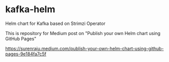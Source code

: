 # kafka-helm
Helm chart for Kafka based on Strimzi Operator

This is repository for Medium post on "Publish your own Helm chart using GitHub Pages"

https://surenraju.medium.com/publish-your-own-helm-chart-using-github-pages-9e184fa7c5f
